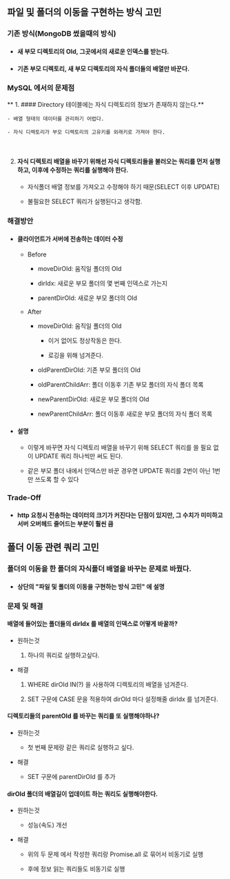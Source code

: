 <div class="block_red">

## **파일 및 폴더의 이동을 구현하는 방식 고민**

<div class="block_half_transparent">

### **기존 방식(MongoDB 썼을때의 방식)**

- #### 새 부모 디렉토리의 OId, 그곳에서의 새로운 인덱스를 받는다.

- #### 기존 부모 디렉토리, 새 부모 디렉토리의 자식 폴더들의 배열만 바꾼다.

</div>

<div class="block_half_transparent">

### **MySQL 에서의 문제점**

** 1. #### Directory 테이블에는 자식 디렉토리의 정보가 존재하지 않는다.**

    - 배열 형태의 데이터를 관리하기 어렵다.

    - 자식 디렉토리가 부모 디렉토리의 고유키를 외래키로 가져야 한다.

<br />

2. #### **자식 디렉토리 배열을 바꾸기 위해선 자식 디렉토리들을 불러오는 쿼리를 먼저 실행하고, 이후에 수정하는 쿼리를 실행해야 한다.**

    - 자식폴더 배열 정보를 가져오고 수정해야 하기 때문(SELECT 이후 UPDATE)

    - 불필요한 SELECT 쿼리가 실행된다고 생각함.

</div>

<div class="block_half_transparent">


### **해결방안**

- #### 클라이언트가 서버에 전송하는 데이터 수정

    <div class="block_half_transparent">

    + Before

        * moveDirOId: 움직일 폴더의 OId

        * dirIdx: 새로운 부모 폴더의 몇 번째 인덱스로 가는지

        * parentDirOId: 새로운 부모 폴더의 OId

    </div>

    <div class="block_half_transparent">

    + After

        * moveDirOId: 움직일 폴더의 OId

            - 이거 없어도 정상작동은 한다.

            - 로깅을 위해 넘겨준다.

        * oldParentDirOId: 기존 부모 폴더의 OId

        * oldParentChildArr: 폴더 이동후 기존 부모 폴더의 자식 폴더 목록

        * newParentDirOId: 새로운 부모 폴더의 OId

        * newParentChildArr: 폴더 이동후 새로운 부모 폴더의 자식 폴더 목록

    </div>

- #### 설명

    + 이렇게 바꾸면 자식 디렉토리 배열을 바꾸기 위해 SELECT 쿼리를 쓸 필요 없이 UPDATE 쿼리 하나씩만 써도 된다.

    + 같은 부모 폴더 내에서 인덱스만 바꾼 경우면 UPDATE 쿼리를 2번이 아닌 1번만 쓰도록 할 수 있다

</div>

<div class="block_half_transparent">


### **Trade-Off**

- #### http 요청시 전송하는 데이터의 크기가 커진다는 단점이 있지만, 그 수치가 미미하고 서버 오버헤드 줄어드는 부분이 훨씬 큼  

</div>

</div>

<div class="block_blue">

## **폴더 이동 관련 쿼리 고민**

<div class="block_half_transparent">

### **폴더의 이동을 한 폴더의 자식폴더 배열을 바꾸는 문제로 바꿨다.**

- #### 상단의 "파일 및 폴더의 이동을 구현하는 방식 고민" 에 설명

</div>

<div class="block_half_transparent">

### **문제 및 해결**

<div class="block_half_transparent">

#### **배열에 들어있는 폴더들의 dirIdx 를 배열의 인덱스로 어떻게 바꿀까?**

- 원하는것

    1. 하나의 쿼리로 실행하고싶다.

- 해결

    1. WHERE dirOId IN(?) 을 사용하여 디렉토리의 배열을 넘겨준다.

    2. SET 구문에 CASE 문을 적용하여 dirOId 마다 설정해줄 dirIdx 를 넘겨준다.

</div>

<div class="block_half_transparent">


#### **디렉토리들의 parentOId 를 바꾸는 쿼리를 또 실행해야하나?**

- 원하는것

    + 첫 번째 문제랑 같은 쿼리로 실행하고 싶다.

- 해결

    + SET 구문에 parentDirOId 를 추가

</div>

<div class="block_half_transparent">

#### **dirOId 폴더의 배열길이 업데이트 하는 쿼리도 실행해야한다.**

- 원하는것

    + 성능(속도) 개선

- 해결

    + 위의 두 문제 에서 작성한 쿼리랑 Promise.all 로 묶어서 비동기로 실행

    + 후에 정보 읽는 쿼리들도 비동기로 실행

</div>

</div>